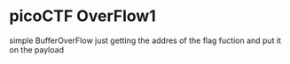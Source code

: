 # picoCTF  OverFlow1

simple BufferOverFlow just getting the addres of the flag fuction and put it on the payload
 
